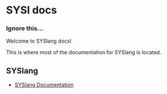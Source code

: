 # SYSl docs
### Ignore this...

Welcome to SYSlang docs!

This is where most of the documentation for SYSlang is located.


## SYSlang
* [SYSlang Documentation](https://github.com/jodri-code/sysl-docs/)
